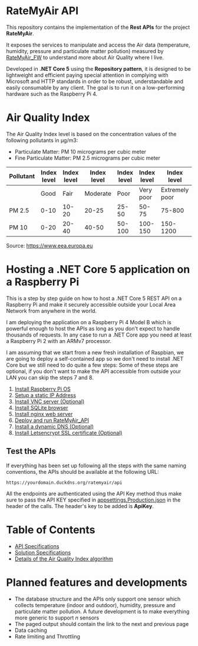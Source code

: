 # RateMyAir API

This repository contains the implementation of the **Rest APIs** for the project **RateMyAir**.  

It exposes the services to manipulate and access the Air data (temperature, humidity, pressure and particulate matter pollution) measured by [RateMyAir_FW](https://github.com/Gbertaz/RateMyAir_FW) to understand more about Air Quality where I live.  

Developed in **.NET Core 5** using the **Repository pattern**, it is designed to be lightweight and efficient paying special attention in complying with Microsoft and HTTP standards in order to be robust, understandable and easily consumable by any client. The goal is to run it on a low-performing hardware such as the Raspberry Pi 4.

# Air Quality Index

The Air Quality Index level is based on the concentration values of the following pollutants in µg/m3:

* Particulate Matter: PM 10 micrograms per cubic meter
* Fine Particulate Matter: PM 2.5 micrograms per cubic meter

| Pollutant  | Index level | Index level | Index level | Index level | Index level | Index level |
| ------------- | ------------- | ------------- | ------------- | ------------- | ------------- | ------------- |
|        | Good  | Fair  | Moderate | Poor | Very poor | Extremely poor |
| PM 2.5 | 0-10  | 10-20  | 20-25 | 25-50 | 50-75 | 75-800 |
| PM 10  | 0-20 | 20-40 | 40-50 | 50-100 | 100-150 | 150-1200 |

Source: https://www.eea.europa.eu

# Hosting a .NET Core 5 application on a Raspberry Pi

This is a step by step guide on how to host a .NET Core 5 REST API on a Raspberry Pi and make it securely accessible outside your Local Area Network from anywhere in the world.

I am deploying the application on a Raspberry Pi 4 Model B which is powerful enough to host the APIs as long as you don't expect to handle thousands of requests.
In any case to run a .NET Core app you need at least a Raspberry Pi 2 with an ARMv7 processor.

I am assuming that we start from a new fresh installation of Raspbian, we are going to deploy a self-contained app so we don't need to install .NET Core but we still need to do quite a few steps:
Some of these steps are optional, if you don't want to make the API accessible from outside your LAN you can skip the steps 7 and 8.

1. [Install Raspberry Pi OS](doc/hosting/InstallDebian.md)
2. [Setup a static IP Address](doc/hosting/StaticIp.md)
3. [Install VNC server (Optional)](doc/hosting/VncServer.md)
4. [Install SQLite browser](doc/hosting/SqliteBrowser.md)
5. [Install nginx web server](doc/hosting/Nginx.md)
6. [Deploy and run RateMyAir_API](doc/hosting/DeployRateMyAirAPI.md)
7. [Install a dynamic DNS (Optional)](doc/hosting/DynamicDns.md)
8. [Install Letsencrypt SSL certificate (Optional)](doc/hosting/CertificateSsl.md)

## Test the APIs

If everything has been set up following all the steps with the same naming conventions, the APIs should be available at the following URL:

```
https://yourdomain.duckdns.org/ratemyair/api
```

All the endpoints are authenticated using the API Key method thus make sure to pass the API KEY specified in [appsettings.Production.json](https://github.com/Gbertaz/RateMyAir_API/blob/master/RateMyAir/RateMyAir.API/appsettings.Production.json) in the header of the calls. The header's key to be added is **ApiKey**.

# Table of Contents

* [API Specifications](doc/ApiSpecs.md)
* [Solution Specifications](doc/SolutionSpecs.md)
* [Details of the Air Quality Index algorithm](doc/Algorithm.md)

# Planned features and developments

* The database structure and the APIs only support one sensor which collects temperature (indoor and outdoor), humidity, pressure and particulate matter pollution. A future development is to make everything more generic to support *n* sensors
* The paged output should contain the link to the next and previous page
* Data caching
* Rate limiting and Throttling
